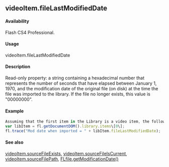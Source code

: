 ## videoItem.fileLastModifiedDate

#### Availability

Flash CS4 Professional.

#### Usage

videoItem.fileLastModifiedDate

#### Description

Read-only property: a string containing a hexadecimal number that represents the number of seconds that have elapsed between January 1, 1970, and the modification date of the original file (on disk) at the time the file was imported to the library. If the file no longer exists, this value is "00000000".

#### Example

```javascript
Assuming that the first item in the Library is a video item, the following code displays a hexadecimal number as described above.
var libItem = fl.getDocumentDOM().library.items\[0\];
fl.trace("Mod date when imported = " + libItem.fileLastModifiedDate);

```
#### See also

[videoItem.sourceFileExists](#!AdobeDocs/developers-animatesdk-docs/test/VideoItem_object/videoIte3.md), [videoItem.sourceFileIsCurrent](#!AdobeDocs/developers-animatesdk-docs/test/VideoItem_object/videoIte4.md), [videoItem.sourceFilePath](#!AdobeDocs/developers-animatesdk-docs/test/VideoItem_object/videoIte5.md), [FLfile.getModificationDate()](#!AdobeDocs/developers-animatesdk-docs/test/FLfile_object/FLfile6.md)
